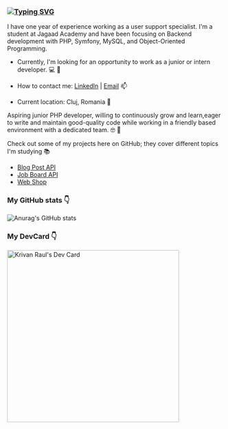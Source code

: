 ### [![Typing SVG](https://readme-typing-svg.demolab.com/?lines=Raul+-+Junior+PHP+Developer+🐘)](https://git.io/typing-svg)


I have one year of experience working as a user support specialist. I'm a student at Jagaad Academy and have been focusing on Backend development with PHP, Symfony, MySQL, and Object-Oriented Programming.

- Currently, I'm looking for an opportunity to work as a junior or intern developer. 💻 🐘

- How to contact me: [LinkedIn](https://www.linkedin.com/in/raul-krivan-257025244/) | [Email](mailto:krivanrauladrian@gmail.com)  📫

- Current location: Cluj, Romania 📌

Aspiring junior PHP developer, willing to continuously grow and learn,eager to write and maintain good-quality code while working in a friendly based environment with a dedicated team. 🤓 🐘

Check out some of my projects here on GitHub; they cover different topics I'm studying 📚

- <a href="https://github.com/KrivanRaulAdrian/api-blog-posts">Blog Post API</a>
- <a href="https://github.com/KrivanRaulAdrian/job-board-api">Job Board API</a>
- <a href="https://github.com/KrivanRaulAdrian/web-shopping">Web Shop</a>

### My GitHub stats <g-emoji class="g-emoji" alias="point_down" fallback-src="https://github.githubassets.com/images/icons/emoji/unicode/1f447.png">👇</g-emoji>
![Anurag's GitHub stats](https://github-readme-stats.vercel.app/api?username=KrivanRaulAdrian&show_icons=true&theme=dracula)

### My DevCard <g-emoji class="g-emoji" alias="point_down" fallback-src="https://github.githubassets.com/images/icons/emoji/unicode/1f447.png">👇</g-emoji>
<a href="https://app.daily.dev/KrivanRaul"><img src="https://api.daily.dev/devcards/222ea73a547541168812f68a28aeb9c8.png?r=3le" width="400" alt="Krivan Raul's Dev Card"/></a>
